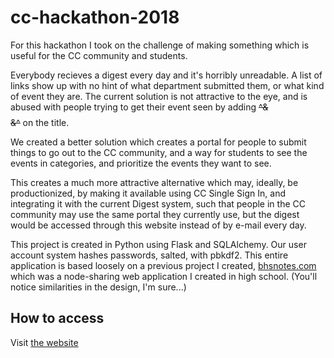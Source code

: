 # cc-hackathon-2018

For this hackathon I took on the challenge of making something which is useful for the CC community and students.

Everybody recieves a digest every day and it's horribly unreadable. A list of links show up with no hint of what department submitted them, or what kind of event they are. The current solution is not attractive to the eye, and is abused with people trying to get their event seen by adding ~~~~^&$$%^EMPHASIS^%$$&^~~~~ on the title.

We created a better solution which creates a portal for people to submit things to go out to the CC community, and a way for students to see the events in categories, and prioritize the events they want to see.

This creates a much more attractive alternative which may, ideally, be productionized, by making it available using CC Single Sign In, and integrating it with the current Digest system, such that people in the CC community may use the same portal they currently use, but the digest would be accessed through this website instead of by e-mail every day.

This project is created in Python using Flask and SQLAlchemy. Our user account system hashes passwords, salted, with pbkdf2. This entire application is based loosely on a previous project I created, [bhsnotes.com](http://bhsnotes.com/) which was a node-sharing web application I created in high school. (You'll notice similarities in the design, I'm sure...)

## How to access

Visit [the website](http://danielbarnes.me:60001)
